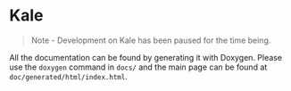 # Kale
> Note - Development on Kale has been paused for the time being.

All the documentation can be found by generating it with Doxygen. Please use the `doxygen` command in `docs/` and the main page can be found at `doc/generated/html/index.html`.
